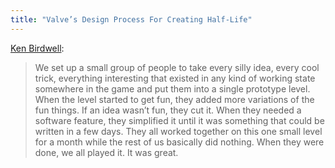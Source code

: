 ```yaml
---
title: "Valve’s Design Process For Creating Half-Life"
---
```


[Ken Birdwell](http://www.gamasutra.com/view/feature/3408/the_cabal_valves_design_process_.php):

> We set up a small group of people to take every silly idea, every cool trick, everything interesting that existed in any kind of working state somewhere in the game and put them into a single prototype level. When the level started to get fun, they added more variations of the fun things. If an idea wasn’t fun, they cut it. When they needed a software feature, they simplified it until it was something that could be written in a few days. They all worked together on this one small level for a month while the rest of us basically did nothing. When they were done, we all played it. It was great.